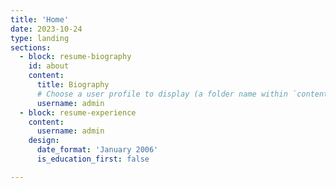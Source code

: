 ```yaml
---
title: 'Home'
date: 2023-10-24
type: landing
sections:
  - block: resume-biography
    id: about
    content:
      title: Biography
      # Choose a user profile to display (a folder name within `content/authors/`)
      username: admin
  - block: resume-experience
    content:
      username: admin
    design:
      date_format: 'January 2006'
      is_education_first: false

---
```

